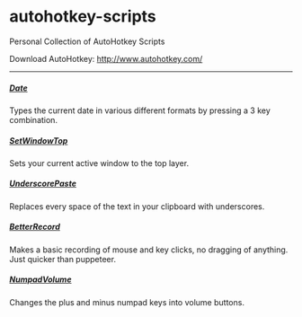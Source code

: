 # autohotkey-scripts
Personal Collection of AutoHotkey Scripts 

Download AutoHotkey: http://www.autohotkey.com/
<hr>

##### [Date](Date)
Types the current date in various different formats by pressing a 3 key combination.

##### [SetWindowTop](SetWindowTop)
Sets your current active window to the top layer.

##### [UnderscorePaste](UnderscorePaste)
Replaces every space of the text in your clipboard with underscores.

##### [BetterRecord](BetterRecord)
Makes a basic recording of mouse and key clicks, no dragging of anything. Just quicker than puppeteer.

##### [NumpadVolume](NumpadVolume)
Changes the plus and minus numpad keys into volume buttons.

